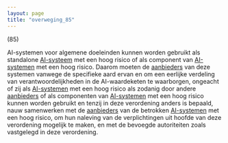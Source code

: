 ```yaml
---
layout: page
title: "overweging_85"
---
```


(85)

AI-systemen voor algemene doeleinden kunnen worden gebruikt als standalone [AI-systeem](a3.md#^ai-systeem) met een hoog risico of als component van [AI-systemen](a3.md#^ai-systeem) met een hoog risico. Daarom moeten de [aanbieders](a3.md#^aanbieder) van deze systemen vanwege de specifieke aard ervan en om een eerlijke verdeling van verantwoordelijkheden in de AI-waardeketen te waarborgen, ongeacht of zij als [AI-systemen](a3.md#^ai-systeem) met een hoog risico als zodanig door andere [aanbieders](a3.md#^aanbieder) of als componenten van [AI-systemen](a3.md#^ai-systeem) met een hoog risico kunnen worden gebruikt en tenzij in deze verordening anders is bepaald, nauw samenwerken met de [aanbieders](a3.md#^aanbieder) van de betrokken [AI-systemen](a3.md#^ai-systeem) met een hoog risico, om hun naleving van de verplichtingen uit hoofde van deze verordening mogelijk te maken, en met de bevoegde autoriteiten zoals vastgelegd in deze verordening.